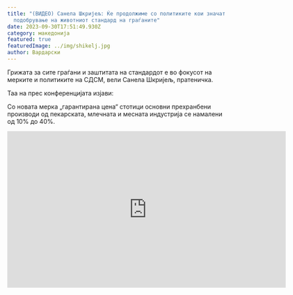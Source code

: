 ```yaml
---
title: "(ВИДЕО) Санела Шкријељ: Ќе продолжиме со политиките кои значат
  подобрување на животниот стандард на граѓаните"
date: 2023-09-30T17:51:49.930Z
category: македонија
featured: true
featuredImage: ../img/shikelj.jpg
author: Вардарски
---
```

<!--StartFragment-->

Грижата за сите граѓани и заштитата на стандардот е во фокусот на мерките и политиките на СДСМ, вели Санела Шкријељ, пратеничка.

Таа на прес конференцијата изјави:

Со новата мерка „гарантирана цена“ стотици основни прехранбени производи од пекарската, млечната и месната индустрија се намалени од 10% до 40%.

<!--EndFragment--><iframe width="640" height="360" src="https://www.youtube.com/embed/iFsWkSDVorE" title="Го штитиме стандардот, нови мерки за намалување на цените и политики за поголеми плати и пензии" frameborder="0" allow="accelerometer; autoplay; clipboard-write; encrypted-media; gyroscope; picture-in-picture; web-share" allowfullscreen></iframe>
